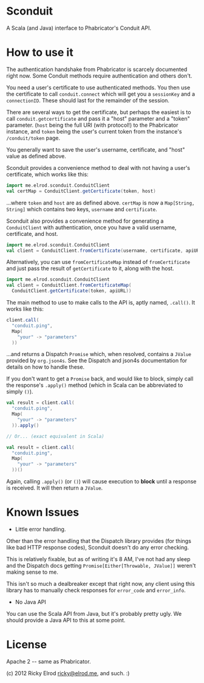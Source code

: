 # Sconduit

A Scala (and Java) interface to Phabricator's Conduit API.

# How to use it

The authentication handshake from Phabricator is scarcely documented right now.
Some Conduit methods require authentication and others don't.

You need a user's certificate to use authenticated methods. You then use the
certificate to call `conduit.connect` which will get you a `sessionKey` and a
`connectionID`. These should last for the remainder of the session.

There are several ways to get the certificate, but perhaps the easiest is to
call `conduit.getcertificate` and pass it a "host" parameter and a "token"
parameter. (`host` being the full URI (with protocol!) to the Phabricator
instance, and `token` being the user's current token from the instance's
`/conduit/token` page.

You generally want to save the user's username, certificate, and "host" value as
defined above.

Sconduit provides a convenience method to deal with not having a user's
certificate, which works like this:

```scala
import me.elrod.sconduit.ConduitClient
val certMap = ConduitClient.getCertificate(token, host)
```

...where `token` and `host` are as defined above. `certMap` is now a
`Map[String, String]` which contains two keys, `username` and `certificate`.

Sconduit also provides a convenience method for generating a `ConduitClient` with
authentication, once you have a valid username, certificate, and host.

```scala
import me.elrod.sconduit.ConduitClient
val client = ConduitClient.fromCertificate(username, certificate, apiURL)
```

Alternatively, you can use `fromCertificateMap` instead of `fromCertificate` and
just pass the result of `getCertificate` to it, along with the host.

```scala
import me.elrod.sconduit.ConduitClient
val client = ConduitClient.fromCertificateMap(
  ConduitClient.getCertificate(token, apiURL))
```

The main method to use to make calls to the API is, aptly named, `.call()`.
It works like this:

```scala
client.call(
  "conduit.ping",
  Map(
    "your" -> "parameters"
  ))
```

...and returns a Dispatch `Promise` which, when resolved, contains a `JValue`
provided by `org.json4s`. See the Dispatch and json4s documentation for details
on how to handle these.

If you don't want to get a `Promise` back, and would like to block, simply call
the response's `.apply()` method (which in Scala can be abbreviated to simply
`()`).

```scala
val result = client.call(
  "conduit.ping",
  Map(
    "your" -> "parameters"
  )).apply()

// Or... (exact equivalent in Scala)

val result = client.call(
  "conduit.ping",
  Map(
    "your" -> "parameters"
  ))()
```

Again, calling `.apply()` (or `()`) will cause execution to **block** until a
response is received. It will then return a `JValue`.

# Known Issues

* Little error handling.

Other than the error handling that the Dispatch library provides (for things
like bad HTTP response codes), Sconduit doesn't do any error checking.

This is relatively fixable, but as of writing it's 8 AM, I've not had any sleep
and the Dispatch docs getting `Promise[Either[Throwable, JValue]]` weren't making
sense to me.

This isn't so much a dealbreaker except that right now, any client using this
library has to manually check responses for `error_code` and `error_info`.

* No Java API

You can use the Scala API from Java, but it's probably pretty ugly. We should
provide a Java API to this at some point.

# License

Apache 2 -- same as Phabricator.

(c) 2012 Ricky Elrod <ricky@elrod.me>, and such. :)